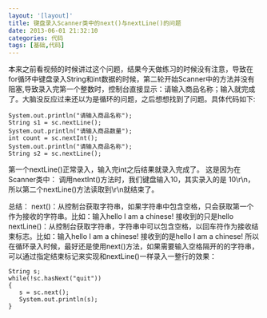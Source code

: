 ```yaml
---
layout: '[layout]'
title: 键盘录入Scanner类中的next()与nextLine()的问题
date: 2013-06-01 21:32:10
categories: 代码
tags: [基础,代码]
---
```

本来之前看视频的时候讲过这个问题，结果今天做练习的时候没有注意，导致在for循环中键盘录入String和int数据的时候，第二轮开始Scanner中的方法并没有阻塞,导致录入完第一个整数时，控制台直接显示：请输入商品名称；输入就完成了。大脑没反应过来还以为是循环的问题，之后想想找到了问题。具体代码如下:
```
System.out.println("请输入商品名称");
String s1 = sc.nextLine();
System.out.println("请输入商品数量");
int count = sc.nextInt();
System.out.println("请输入商品名称");
String s2 = sc.nextLine();
```
第一个nextLine()正常录入，输入完int之后结果就录入完成了。
这是因为在Scanner类中： 
调用nextInt()方法时，我们键盘输入10，其实录入的是 10\r\n，所以第二个nextLine()方法读取到\r\n就结束了。

总结： 
next()：从控制台获取字符串，如果字符串中包含空格，只会获取第一个作为接收的字符串。比如：输入hello I am a chinese! 接收到的只是hello 
nextLine()：从控制台获取字符串，字符串中可以包含空格，以回车符作为接收结束标志。比如：输入hello I am a chinese! 接收到的是hello I am a chinese!
所以在循环录入时候，最好还是使用next()方法，如果需要输入空格隔开的的字符串，可以通过指定结束标记来实现和nextLine()一样录入一整行的效果：
```
String s;
while(!sc.hasNext("quit"))
{
   s = sc.next();
   System.out.println(s);
}
```